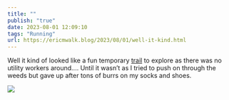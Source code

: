 ```yaml
---
title: ""
publish: "true"
date: 2023-08-01 12:09:10
tags: "Running"
url: https://ericmwalk.blog/2023/08/01/well-it-kind.html
---
```


Well it kind of looked like a fun temporary [trail](https://strava.com/activities/9561709477) to explore as there was no utility workers around.... Until it wasn’t as I tried to push on through the weeds but gave up after tons of burrs on my socks and shoes.

![](https://ericmwalk.blog/uploads/2023/9535734a88.jpg)